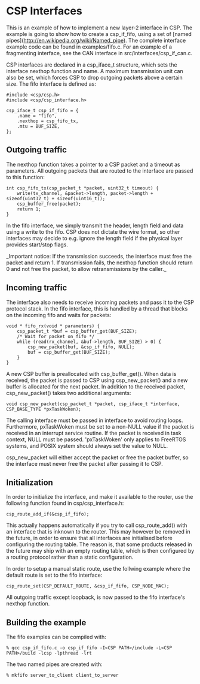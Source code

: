 CSP Interfaces
==============

This is an example of how to implement a new layer-2 interface in CSP. The example is going to show how to create a csp\_if\_fifo, using a set of \[named pipes\](<http://en.wikipedia.org/wiki/Named_pipe>). The complete interface example code can be found in examples/fifo.c. For an example of a fragmenting interface, see the CAN interface in src/interfaces/csp\_if\_can.c.

CSP interfaces are declared in a csp\_iface\_t structure, which sets the interface nexthop function and name. A maximum transmission unit can also be set, which forces CSP to drop outgoing packets above a certain size. The fifo interface is defined as:

``` sourceCode
#include <csp/csp.h>
#include <csp/csp_interface.h>

csp_iface_t csp_if_fifo = {
    .name = "fifo",
    .nexthop = csp_fifo_tx,
    .mtu = BUF_SIZE,
};
```

Outgoing traffic
----------------

The nexthop function takes a pointer to a CSP packet and a timeout as parameters. All outgoing packets that are routed to the interface are passed to this function:

``` sourceCode
int csp_fifo_tx(csp_packet_t *packet, uint32_t timeout) {
    write(tx_channel, &packet->length, packet->length + sizeof(uint32_t) + sizeof(uint16_t));
    csp_buffer_free(packet);
    return 1;
}
```

In the fifo interface, we simply transmit the header, length field and data using a write to the fifo. CSP does not dictate the wire format, so other interfaces may decide to e.g. ignore the length field if the physical layer provides start/stop flags.

\_Important notice: If the transmission succeeds, the interface must free the packet and return 1. If transmission fails, the nexthop function should return 0 and not free the packet, to allow retransmissions by the caller.\_

Incoming traffic
----------------

The interface also needs to receive incoming packets and pass it to the CSP protocol stack. In the fifo interface, this is handled by a thread that blocks on the incoming fifo and waits for packets:

``` sourceCode
void * fifo_rx(void * parameters) {
    csp_packet_t *buf = csp_buffer_get(BUF_SIZE);
    /* Wait for packet on fifo */
    while (read(rx_channel, &buf->length, BUF_SIZE) > 0) {
        csp_new_packet(buf, &csp_if_fifo, NULL);
        buf = csp_buffer_get(BUF_SIZE);
    }
}
```

A new CSP buffer is preallocated with csp\_buffer\_get(). When data is received, the packet is passed to CSP using csp\_new\_packet() and a new buffer is allocated for the next packet. In addition to the received packet, csp\_new\_packet() takes two additional arguments:

``` sourceCode
void csp_new_packet(csp_packet_t *packet, csp_iface_t *interface, CSP_BASE_TYPE *pxTaskWoken);
```

The calling interface must be passed in interface to avoid routing loops. Furthermore, pxTaskWoken must be set to a non-NULL value if the packet is received in an interrupt service routine. If the packet is received in task context, NULL must be passed. 'pxTaskWoken' only applies to FreeRTOS systems, and POSIX system should always set the value to NULL.

csp_new_packet will either accept the packet or free the packet buffer, so the interface must never free the packet after passing it to CSP.

Initialization
--------------

In order to initialize the interface, and make it available to the router, use the following function found in csp/csp_interface.h:

``` sourceCode
csp_route_add_if(&csp_if_fifo);
```

This actually happens automatically if you try to call csp_route_add() with an interface that is inknown to the router. This may however be removed in the future, in order to ensure that all interfaces are initialised before configuring the routing table. The reason is, that some products released in the future may ship with an empty routing table, which is then configured by a routing protocol rather than a static configuration.

In order to setup a manual static route, use the follwing example where the default route is set to the fifo interface:

``` sourceCode
csp_route_set(CSP_DEFAULT_ROUTE, &csp_if_fifo, CSP_NODE_MAC);
```

All outgoing traffic except loopback, is now passed to the fifo interface's nexthop function.

Building the example
--------------------

The fifo examples can be compiled with:

``` sourceCode
% gcc csp_if_fifo.c -o csp_if_fifo -I<CSP PATH>/include -L<CSP PATH>/build -lcsp -lpthread -lrt
```

The two named pipes are created with:

``` sourceCode
% mkfifo server_to_client client_to_server
```
